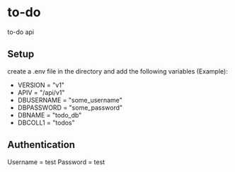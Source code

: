# to-do
 to-do api 

## Setup
create a .env file in the directory and add the following variables (Example):
- VERSION = "v1"
- APIV = "/api/v1"
- DBUSERNAME = "some_username"
- DBPASSWORD = "some_password"
- DBNAME = "todo_db"
- DBCOLL1 = "todos"

## Authentication
Username = test
Password = test
